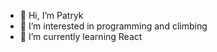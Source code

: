 - 👋 Hi, I’m Patryk
- 👀 I’m interested in programming and climbing
- 🌱 I’m currently learning React

